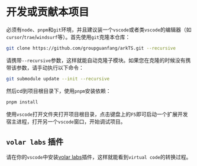 # 开发或贡献本项目

必须有`node`、`pnpm`和`git`环境，并且建议装一个`vscode`或者类`vscode`的编辑器（如`cursor`/`trae`/`windsurf`等）。首先使用`git`克隆本仓库：

```bash
git clone https://github.com/groupguanfang/arkTS.git --recursive
```

请携带`--recursive`参数，这样就能自动克隆子模块。如果您在克隆的时候没有携带该参数，请手动执行以下命令：

```bash
git submodule update --init --recursive
```

然后cd到项目根目录下，使用`pnpm`安装依赖：

```bash
pnpm install
```

使用`vscode`打开文件夹打开项目根目录，点击键盘上的`F5`即可启动一个扩展开发宿主进程，打开另一个`vscode`窗口，开始调试项目。

## `volar labs` 插件

请在你的`vscode`中安装[volar labs](https://volarjs.dev/core-concepts/volar-labs/)插件，这样就能看到`virtual code`的转换过程。
